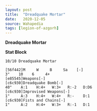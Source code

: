 ```yaml
---
layout: post
title:  "Dreadquake Mortar"
date:   2020-12-05
source: Wahapedia
tags: [legion-of-azgorh]
---
```


**Dreadquake Mortar**

**Stat Block**
```
10/10 Dreadquake Mortar
```

```
[56f442]M     W     B     Sa    [-]
3"    10    6     4+    
[e85545]Weapons[-]
[c6c930]Dreadquake Bomb[-]
40"    A:1    H:4+   W:3+   R:-2   D:D6  
[c6c930]Improvised Weapons[-]
1"     A:3    H:4+   W:4+   R:-    D:1   
[c6c930]Fists and Chains[-]
1"     A:2    H:4+   W:3+   R:-1   D:1   
```


